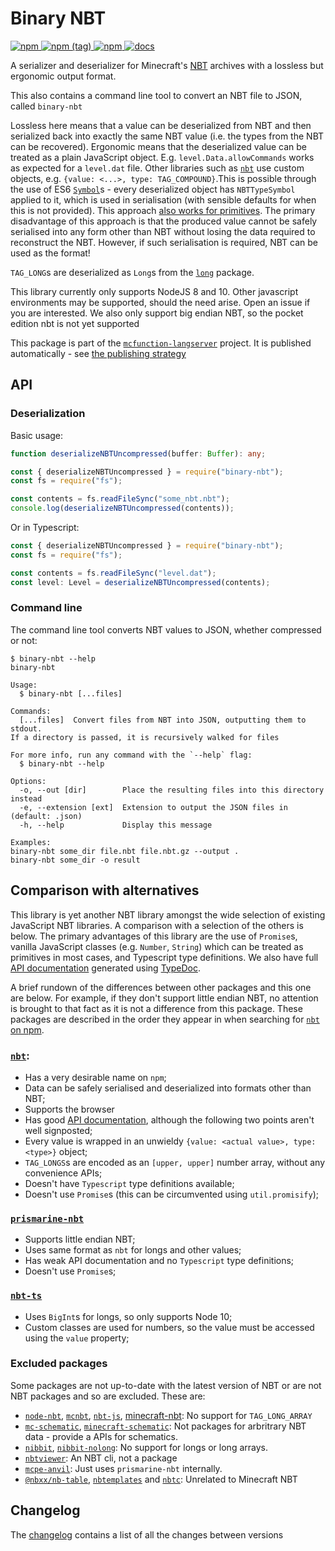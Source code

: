 # Binary NBT

[ ![npm](https://img.shields.io/npm/v/binary-nbt.svg?style=flat-square) ![npm (tag)](https://img.shields.io/npm/v/binary-nbt/next.svg?style=flat-square) ![npm](https://img.shields.io/npm/dt/binary-nbt.svg?style=flat-square) ](http://npm.im/binary-nbt)
[![docs](https://img.shields.io/badge/docs-TypeDoc-blueviolet.svg?style=flat-square)](https://levertion.github.io/mcfunction/binary-nbt)

<!-- Force update -->

A serializer and deserializer for Minecraft's [NBT](https://wiki.vg/NBT)
archives with a lossless but ergonomic output format.

This also contains a command line tool to convert an NBT file to JSON, called
`binary-nbt`

Lossless here means that a value can be deserialized from NBT and then
serialized back into exactly the same NBT value (i.e. the types from the NBT can
be recovered). Ergonomic means that the deserialized value can be treated as a
plain JavaScript object. E.g. `level.Data.allowCommands` works as expected for a
`level.dat` file. Other libraries such as
[`nbt`](https://www.npmjs.com/package/nbt) use custom objects, e.g.
`{value: <...>, type: TAG_COMPOUND}`.This is possible through the use of ES6
[`Symbol`](https://developer.mozilla.org/en-US/docs/Web/JavaScript/Reference/Global_Objects/Symbol)s -
every deserialized object has `NBTTypeSymbol` applied to it, which is used in
serialisation (with sensible defaults for when this is not provided). This
approach
[also works for primitives](https://stackoverflow.com/questions/42560540/what-happens-when-i-object-assign-to-a-primitive-type-in-javascript).
The primary disadvantage of this approach is that the produced value cannot be
safely serialised into any form other than NBT without losing the data required
to reconstruct the NBT. However, if such serialisation is required, NBT can be
used as the format!

`TAG_LONG`s are deserialized as `Long`s from the
[`long`](https://www.npmjs.com/package/long) package.

This library currently only supports NodeJS 8 and 10. Other javascript
environments may be supported, should the need arise. Open an issue if you are
interested. We also only support big endian NBT, so the pocket edition nbt is
not yet supported

This package is part of the
[`mcfunction-langserver`](https://github.com/Levertion/mcfunction) project. It
is published automatically - see
[the publishing strategy](https://github.com/Levertion/mcfunction#publishing-strategy)

## API

### Deserialization

Basic usage:

```ts
function deserializeNBTUncompressed(buffer: Buffer): any;
```

```js
const { deserializeNBTUncompressed } = require("binary-nbt");
const fs = require("fs");

const contents = fs.readFileSync("some_nbt.nbt");
console.log(deserializeNBTUncompressed(contents));
```

Or in Typescript:

```ts
const { deserializeNBTUncompressed } = require("binary-nbt");
const fs = require("fs");

const contents = fs.readFileSync("level.dat");
const level: Level = deserializeNBTUncompressed(contents);
```

### Command line

The command line tool converts NBT values to JSON, whether compressed or not:

```
$ binary-nbt --help
binary-nbt

Usage:
  $ binary-nbt [...files]

Commands:
  [...files]  Convert files from NBT into JSON, outputting them to stdout.
If a directory is passed, it is recursively walked for files

For more info, run any command with the `--help` flag:
  $ binary-nbt --help

Options:
  -o, --out [dir]        Place the resulting files into this directory instead
  -e, --extension [ext]  Extension to output the JSON files in (default: .json)
  -h, --help             Display this message

Examples:
binary-nbt some_dir file.nbt file.nbt.gz --output .
binary-nbt some_dir -o result

```

## Comparison with alternatives

This library is yet another NBT library amongst the wide selection of existing
JavaScript NBT libraries. A comparison with a selection of the others is below.
The primary advantages of this library are the use of `Promise`s, vanilla
JavaScript classes (e.g. `Number`, `String`) which can be treated as primitives
in most cases, and Typescript type definitions. We also have full
[API documentation](https://levertion.github.io/mcfunction/binary-nbt) generated
using [TypeDoc](https://typedoc.org/).

A brief rundown of the differences between other packages and this one are
below. For example, if they don't support little endian NBT, no attention is
brought to that fact as it is not a difference from this package. These packages
are described in the order they appear in when searching for
[`nbt` on npm](https://www.npmjs.com/search?q=nbt).

### [`nbt`](https://www.npmjs.com/package/nbt):

-   Has a very desirable name on `npm`;
-   Data can be safely serialised and deserialized into formats other than NBT;
-   Supports the browser
-   Has good [API documentation](http://sjmulder.github.io/nbt-js/), although
    the following two points aren't well signposted;
-   Every value is wrapped in an unwieldy
    `{value: <actual value>, type: <type>}` object;
-   `TAG_LONGS`s are encoded as an `[upper, upper]` number array, without any
    convenience APIs;
-   Doesn't have `Typescript` type definitions available;
-   Doesn't use `Promise`s (this can be circumvented using `util.promisify`);

### [`prismarine-nbt`](https://www.npmjs.com/package/prismarine-nbt)

-   Supports little endian NBT;
-   Uses same format as `nbt` for longs and other values;
-   Has weak API documentation and no `Typescript` type definitions;
-   Doesn't use `Promise`s;

### [`nbt-ts`](https://www.npmjs.com/package/nbt-ts)

-   Uses `BigInt`s for longs, so only supports Node 10;
-   Custom classes are used for numbers, so the value must be accessed using the
    `value` property;

### Excluded packages

Some packages are not up-to-date with the latest version of NBT or are not NBT
packages and so are excluded. These are:

-   [`node-nbt`](https://www.npmjs.com/package/node-nbt),
    [`mcnbt`](https://www.npmjs.com/package/mcnbt),
    [`nbt-js`](https://www.npmjs.com/package/nbt-js),
    [minecraft-nbt](https://www.npmjs.com/package/minecraft-nbt): No support for
    `TAG_LONG_ARRAY`
-   [`mc-schematic`](https://www.npmjs.com/package/mc-schematic),
    [`minecraft-schematic`](https://www.npmjs.com/package/minecraft-schematic):
    Not packages for arbritrary NBT data - provide a APIs for schematics.
-   [`nibbit`](https://www.npmjs.com/package/nibbit),
    [`nibbit-nolong`](https://www.npmjs.com/package/nibbit-nolong): No support
    for longs or long arrays.
-   [`nbtviewer`](https://www.npmjs.com/package/nbtviewer): An NBT cli, not a
    package
-   [`mcpe-anvil`](https://www.npmjs.com/package/mcpe-anvil): Just uses
    `prismarine-nbt` internally.
-   [`@nbxx/nb-table`](https://www.npmjs.com/package/@nbxx/nb-table),
    [`nbtemplates`](https://www.npmjs.com/package/nbtemplates) and
    [`nbtc`](https://www.npmjs.com/package/nbtc): Unrelated to Minecraft NBT

## Changelog

The
[changelog](https://github.com/Levertion/mcfunction/blob/master/binary-nbt/CHANGELOG.md)
contains a list of all the changes between versions
